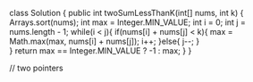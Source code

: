 class Solution {
    public int twoSumLessThanK(int[] nums, int k) {
        Arrays.sort(nums);
        int max = Integer.MIN_VALUE;
        int i = 0;
        int j = nums.length - 1;
        while(i < j){
            if(nums[i] + nums[j] < k){
                max = Math.max(max, nums[i] + nums[j]);
                i++;
            }else{
                j--;
            }           
        }
        return max == Integer.MIN_VALUE ? -1 : max;
    }
}

// two pointers